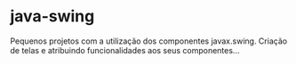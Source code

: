 # java-swing
Pequenos projetos com a utilização dos componentes javax.swing. Criação de telas e atribuindo funcionalidades aos seus componentes...
